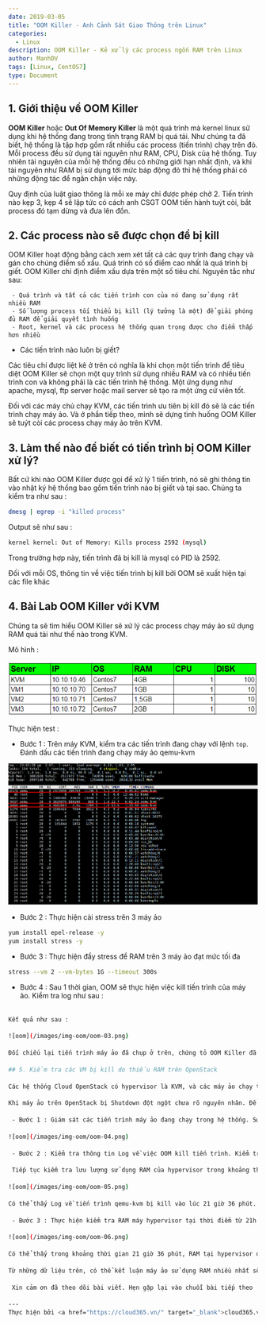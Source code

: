 ```yaml
---
date: 2019-03-05
title: "OOM Killer - Anh Cảnh Sát Giao Thông trên Linux"
categories:
  - Linux
description: OOM Killer - Kẻ xử lý các process ngốn RAM trên Linux
author: ManhDV
tags: [Linux, CentOS7]
type: Document
---
```


## 1. Giới thiệu về OOM Killer

**OOM Killer** hoặc **Out Of Memory Killer** là một quá trình mà kernel linux sử dụng khi hệ thống đang trong tình trạng RAM bị quá tải. Như chúng ta đã biết, hệ thống là tập hợp gồm rất nhiều các process (tiến trình) chạy trên đó. Mỗi process đều sử dụng tài nguyên như RAM, CPU, Disk của hệ thống. Tuy nhiên tài nguyên của mỗi hệ thống đều có những giới hạn nhất định, và khi tài nguyên như RAM bị sử dụng tới mức báp động đỏ thì hệ thống phải có những động tác để ngăn chặn việc này.

Quy định của luật giao thông là mỗi xe máy chỉ được phép chở 2. Tiến trình nào kẹp 3, kẹp 4 sẽ lập tức có cách anh CSGT OOM tiến hành tuýt còi, bắt process đó tạm dừng và đưa lên đồn. 

## 2. Các process nào sẽ được chọn để bị kill

OOM Killer hoạt động bằng cách xem xét tất cả các quy trình đang chạy và gán cho chúng điểm số xấu. Quá trình có số điểm cao nhất là quá trình bị giết. OOM Killer chỉ định điểm xấu dựa trên một số tiêu chí. Nguyên tắc như sau:

	 - Quá trình và tất cả các tiến trình con của nó đang sử dụng rất nhiều RAM
	 - Số lượng process tối thiểu bị kill (lý tưởng là một) để giải phóng đủ RAM để giải quyết tình huống
	 - Root, kernel và các process hệ thống quan trọng được cho điểm thấp hơn nhiều

- Các tiến trình nào luôn bị giết?

Các tiêu chí được liệt kê ở trên có nghĩa là khi chọn một tiến trình để tiêu diệt OOM Killer sẽ chọn một quy trình sử dụng nhiều RAM và có nhiều tiến trình con và không phải là các tiến trình hệ thống. Một ứng dụng như apache, mysql, ftp server hoặc mail server sẽ tạo ra một ứng cử viên tốt.

Đối với các máy chủ chạy KVM, các tiến trình ưu tiên bị kill đó sẽ là các tiến trình chạy máy ảo. Và ở phần tiếp theo, mình sẽ dựng tình huống OOM Killer sẽ tuýt còi các process chạy máy ảo trên KVM.

## 3. Làm thế nào để biết có tiến trình bị OOM Killer xử lý?

Bất cứ khi nào OOM Killer được gọi để xử lý 1 tiến trình, nó sẽ ghi thông tin vào nhật ký hệ thống bao gồm tiến trình nào bị giết và tại sao. Chúng ta kiểm tra như sau :

```sh
dmesg | egrep -i "killed process"
```

Output sẽ như sau :

```sh
kernel kernel: Out of Memory: Kills process 2592 (mysql)
```

Trong trường hợp này, tiến trình đã bị kill là mysql có PID là 2592.

Đối với mỗi OS, thông tin về việc tiến trình bị kill bởi OOM sẽ xuất hiện tại các file khác 
## 4. Bài Lab OOM Killer với KVM

Chúng ta sẽ tìm hiểu OOM Killer sẽ xử lý các process chạy máy ảo sử dụng RAM quá tải như thế nào trong KVM.

Mô hình :

![log](/images/img-oom/oom-00.png)

Thực hiện test :

- Bước 1 : Trên máy KVM, kiểm tra các tiến trình đang chạy với lệnh `top`. Đánh dấu các tiến trình đang chạy máy ảo qemu-kvm

![log](/images/img-oom/oom-01.png)

- Bước 2 : Thực hiện cài stress trên 3 máy ảo

```sh
yum install epel-release -y
yum install stress -y
```

- Bước 3 : Thực hiện đẩy stress để RAM trên 3 máy ảo đạt mức tối đa

```sh
stress --vm 2 --vm-bytes 1G --timeout 300s
```

- Bước 4 : Sau 1 thời gian, OOM sẽ thực hiện việc kill tiến trình của máy ảo. Kiểm tra log như sau : 
```sh

Kết quả như sau : 

![oom](/images/img-oom/oom-03.png)

Đối chiếu lại tiến trình máy ảo đã chụp ở trên, chứng tỏ OOM Killer đã thực hiện việc kill 2 tiến trình máy ảo chạy nhiều RAM nhất.

## 5. Kiểm tra các VM bị kill do thiếu RAM trên OpenStack

Các hệ thống Cloud OpenStack có hypervisor là KVM, và các máy ảo chạy trên hypervisor đều được coi như là một tiến trình trong hệ thống. 

Khi máy ảo trên OpenStack bị Shutdown đột ngột chưa rõ nguyên nhân. Để kiểm tra xem máy ảo có phải bị kill bởi OOM do thiếu RAM hay không, ta cần thực hiện 3 bước sau : 

 - Bước 1 : Giám sát các tiến trình máy ảo đang chạy trong hệ thống. Sử dụng câu lệnh `top -c`. 

![oom](/images/img-oom/oom-04.png)

 - Bước 2 : Kiểm tra thông tin Log về việc OOM kill tiến trình. Kiểm tra ID của tiến trình bị kill có mapping với ID các tiến trình được giám sát ở trên hay không? Nếu có trùng, ta bước đầu xác minh tiến trình bị kill chính là tiến trình của máy ảo. 

 Tiếp tục kiểm tra lưu lượng sử dụng RAM của hypervisor trong khoảng thời gian tiến trình bị kill.
 
![oom](/images/img-oom/oom-05.png)

Có thể thấy Log về tiến trình qemu-kvm bị kill vào lúc 21 giờ 36 phút.

 - Bước 3 : Thực hiện kiểm tra RAM máy hypervisor tại thời điểm từ 21h - 22h :
 
![oom](/images/img-oom/oom-06.png)

Có thể thấy trong khoảng thời gian 21 giờ 36 phút, RAM tại hypervisor đã bị hết. Sau thời điểm tiến trình qemu-kvm chạy máy ảo bị OOM kill thì RAM available tại hypervisor đã trở lại ngưỡng ổn định. 

Từ những dữ liệu trên, có thể kết luận máy ảo sử dụng RAM nhiều nhất sẽ bị kill bởi OOM Killer nếu hypervisor bị quá tải về RAM.

 Xin cảm ơn đã theo dõi bài viết. Hẹn gặp lại vào chuỗi bài tiếp theo !

---
Thực hiện bởi <a href="https://cloud365.vn/" target="_blank">cloud365.vn</a>
